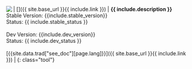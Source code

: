 | [<img align='left' src='{{ site.baseurl }}/assets/tool/{{ include.img }}'/>]({{ site.base_url }}{{ include.link }}) | **{{ include.description  }}** <br/> Stable Version: {{include.stable_version}} <br/> Status: {{ include.stable_status }} <br/><br/> Dev Version: {{include.dev_version}} <br/> Status: {{ include.dev_status }} <br/><br/>[{{site.data.trad["see_doc"][page.lang]}}]({{ site.base_url }}{{ include.link }}) |
{: class="tool"}
